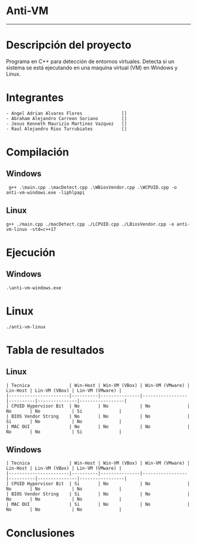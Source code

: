 # Anti-VM
---
# Descripción del proyecto
Programa en C++ para detección de entornos virtuales. Detecta si un sistema se está ejecutando en una maquina virtual (VM) en Windows y Linux.

# Integrantes
    - Angel Adrian Alvares Flores               []
    - Abraham Alejandro Carreon Soriano         []
    - Jesus Kenneth Maurizio Martinez Vazquez   []
    - Raul Alejandro Rios Turrubiates           []

# Compilación
## Windows
```
 g++ .\main.cpp .\macDetect.cpp .\WBiosVendor.cpp .\WCPUID.cpp -o anti-vm-windows.exe -liphlpapi
```
## Linux
```
g++ ./main.cpp ./macDetect.cpp ./LCPUID.cpp ./LBiosVendor.cpp -o anti-vm-linux -std=c++17
```

# Ejecución
## Windows
```
.\anti-vm-windows.exe
```
# Linux
```
./anti-vm-linux
```

# Tabla de resultados
## Linux
```
| Tecnica               | Win-Host | Win-VM (VBox) | Win-VM (VMware) | Lin-Host | Lin-VM (VBox) | Lin-VM (VMware) |
|-----------------------|----------|---------------|-----------------|----------|---------------|-----------------|
| CPUID Hypervisor Bit  | No       | No            | No              | No       | No            | Si              |
| BIOS Vendor String    | No       | No            | No              | Si       | No            | No              |
| MAC OUI               | No       | No            | No              | No       | No            | Si              |
```

## Windows
```
| Tecnica               | Win-Host | Win-VM (VBox) | Win-VM (VMware) | Lin-Host | Lin-VM (VBox) | Lin-VM (VMware) |
|-----------------------|----------|---------------|-----------------|----------|---------------|-----------------|
| CPUID Hypervisor Bit  | Si       | No            | No              | No       | No            | No              |
| BIOS Vendor String    | Si       | No            | No              | No       | No            | No              |
| MAC OUI               | Si       | No            | No              | No       | No            | No              |
```

# Conclusiones